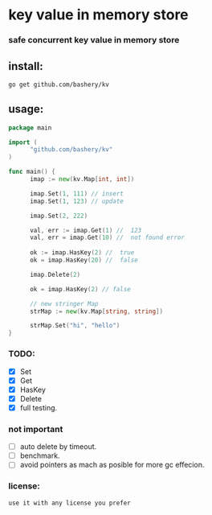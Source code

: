 # key value in memory store

### safe concurrent key value in memory store

## install:
```
go get github.com/bashery/kv 
```

## usage:
```go
package main

import (
      "github.com/bashery/kv"
)

func main() {
      imap := new(kv.Map[int, int])

      imap.Set(1, 111) // insert
      imap.Set(1, 123) // update

      imap.Set(2, 222)

      val, err := imap.Get(1) //  123
      val, err = imap.Get(10) //  not found error
 
      ok := imap.HasKey(2) //  true
      ok = imap.HasKey(20) //  false

      imap.Delete(2)

      ok = imap.HasKey(2) // false

      // new stringer Map 
      strMap := new(kv.Map[string, string])

      strMap.Set("hi", "hello")
}
```

### TODO:

- [x] Set
- [x] Get
- [x] HasKey
- [x] Delete
- [x] full testing.
### not important
- [ ] auto delete by timeout.
- [ ] benchmark.
- [ ] avoid pointers as mach as posible for more gc effecion.

### license:

``` 
use it with any license you prefer
```
